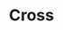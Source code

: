 ---
title: Cross
date: 
draft: false

# descripcion
description : Aro de plata pasante

materials: Plata 925

color: Plateado

dimensions: 0,5cm x 0,6cm

code: 01-20-0440

type: "Aros"

categories: []

price: $1.410,00

# Images
# first image will be shown in the product page
images:
  # - image: "images/path_to_image"
  # La ubicacion de las imagenes es imagenes/Aros/Aros.Solo Plata/01-20-0440-cross
  - image: "./images/aros/solo_plata/01-20-0440-cruzados_a.JPG"
---